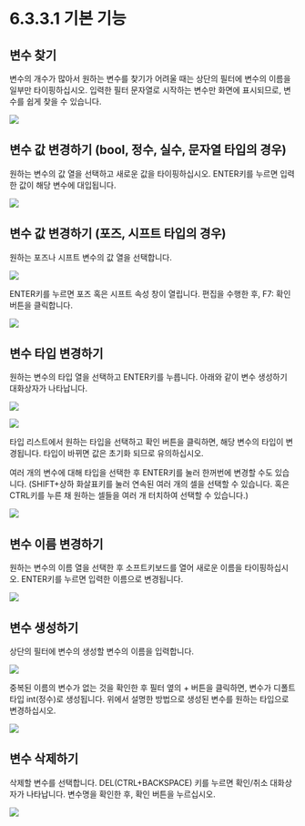 ﻿# 6.3.3.1 기본 기능

## 변수 찾기

변수의 개수가 많아서 원하는 변수를 찾기가 어려울 때는 상단의 필터에 변수의 이름을 일부만 타이핑하십시오. 입력한 필터 문자열로 시작하는 변수만 화면에 표시되므로, 변수를 쉽게 찾을 수 있습니다.

![](../../_assets/tp630/panel-gvar/gv-find.png)


## 변수 값 변경하기 (bool, 정수, 실수, 문자열 타입의 경우)

원하는 변수의 값 열을 선택하고 새로운 값을 타이핑하십시오.
ENTER키를 누르면 입력한 값이 해당 변수에 대입됩니다.

![](../../_assets/tp630/panel-gvar/gv-edit-value.png)


## 변수 값 변경하기 (포즈, 시프트 타입의 경우)

원하는 포즈나 시프트 변수의 값 열을 선택합니다.

![](../../_assets/tp630/panel-gvar/gv-edit-pose1.png)

ENTER키를 누르면 포즈 혹은 시프트 속성 창이 열립니다.
편집을 수행한 후, F7: 확인 버튼을 클릭합니다.

![](../../_assets/tp630/panel-gvar/gv-edit-pose2.png)


## 변수 타입 변경하기

원하는 변수의 타입 열을 선택하고 ENTER키를 누릅니다. 아래와 같이 변수 생성하기 대화상자가 나타납니다.

![](../../_assets/tp630/panel-gvar/gv-edit-type.png)

![](../../_assets/tp630/panel-gvar/gv-create-var.png)

타입 리스트에서 원하는 타입을 선택하고 확인 버튼을 클릭하면, 해당 변수의 타입이 변경됩니다. 타입이 바뀌면 값은 초기화 되므로 유의하십시오.

여러 개의 변수에 대해 타입을 선택한 후 ENTER키를 눌러 한꺼번에 변경할 수도 있습니다.
(SHIFT+상하 화살표키를 눌러 연속된 여러 개의 셀을 선택할 수 있습니다. 혹은 CTRL키를 누른 채 원하는 셀들을 여러 개 터치하여 선택할 수 있습니다.)

![](../../_assets/tp630/panel-gvar/gv-sel-multi-type.png)


## 변수 이름 변경하기

원하는 변수의 이름 열을 선택한 후 소프트키보드를 열어 새로운 이름을 타이핑하십시오.
ENTER키를 누르면 입력한 이름으로 변경됩니다.

![](../../_assets/tp630/panel-gvar/gv-edit-name.png)


## 변수 생성하기

상단의 필터에 변수의 생성할 변수의 이름을 입력합니다.

![](../../_assets/tp630/panel-gvar/gv-new.png)

중복된 이름의 변수가 없는 것을 확인한 후 필터 옆의 + 버튼을 클릭하면, 변수가 디폴트 타입 int(정수)로 생성됩니다. 위에서 설명한 방법으로 생성된 변수를 원하는 타입으로 변경하십시오.

![](../../_assets/tp630/panel-gvar/gv-new2.png)


## 변수 삭제하기

삭제할 변수를 선택합니다.
DEL(CTRL+BACKSPACE) 키를 누르면 확인/취소 대화상자가 나타납니다. 변수명을 확인한 후, 확인 버튼을 누르십시오.

![](../../_assets/tp630/panel-gvar/gv-delete.png)

